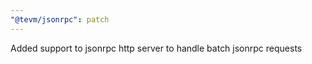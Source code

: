 ```yaml
---
"@tevm/jsonrpc": patch
---
```


Added support to jsonrpc http server to handle batch jsonrpc requests
